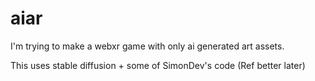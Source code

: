 # aiar
I'm trying to make a webxr game with only ai generated art assets. 

This uses stable diffusion + some of SimonDev's code (Ref better later)

